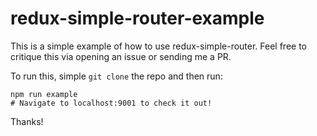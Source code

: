 # redux-simple-router-example
This is a simple example of how to use redux-simple-router.
Feel free to critique this via opening an issue or sending me a PR.

To run this, simple `git clone` the repo and then run:

```npm install
npm run example
# Navigate to localhost:9001 to check it out!
```

Thanks!
